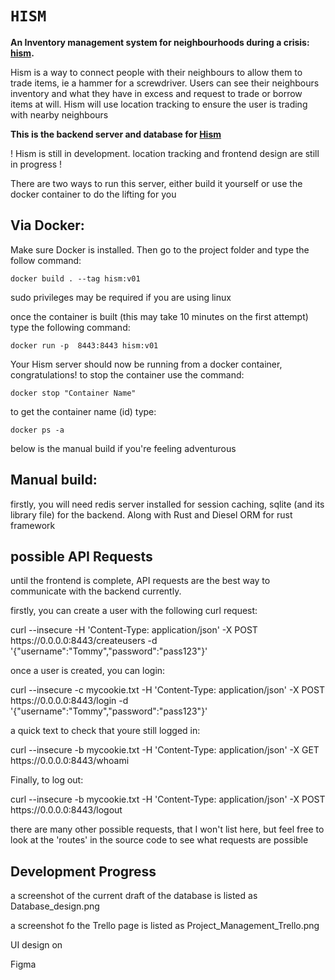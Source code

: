 
<h1><code>HISM</code></h1>
  <strong>An Inventory management system for neighbourhoods during a crisis: <a href="https://github.com/ShaneM123/hism">hism</a>.</strong>
  <p> <p>Hism is a way to connect people with their neighbours to allow them to trade items, ie a hammer for a screwdriver. Users can see their neighbours inventory and what they have in excess and request to trade or borrow items at will. Hism will use location tracking to ensure the user is trading with nearby neighbours</p>
  <strong> This is the backend server and database for <a href="https://github.com/ShaneM123/hism">Hism</a> </strong>
<p>! Hism is still in development. location tracking and frontend design are still in progress !</p>
<p> There are two ways to run this server, either build it yourself or use the docker container to do the lifting for you </p>
<h2> Via Docker: </h2>
<p>Make sure Docker is installed. Then go to the project folder and type the follow command: </p>
<p><code>docker build . --tag hism:v01</code>  </p>
<p> sudo privileges may be required if you are using linux </p>
<p>once the container is built (this may take 10 minutes on the first attempt) type the following command: </p>
<p><code>docker run -p  8443:8443 hism:v01 </code></p>
<p> Your Hism server should now be running from a docker container, congratulations! to stop the container use the command: </p>
<p><code>docker stop "Container Name" </code> </p>
<p> to get the container name (id) type: </p>
<p><code>docker ps -a</code></p>

<p>below is the manual build if you're feeling adventurous</p> 
<h2>Manual build:</h2>
<p>firstly, you will need redis server installed for session caching, sqlite (and its library file) for the backend. Along with Rust and Diesel ORM for rust framework</p>

<h2> possible API Requests </h2>
<p> until the frontend is complete, API requests are the best way to communicate with the backend currently.</p>

<p>firstly, you can create a user with the following curl request:</p>
<p>curl --insecure -H 'Content-Type: application/json' -X POST https://0.0.0.0:8443/createusers -d '{"username":"Tommy","password":"pass123"}'
</p>
<p>once a user is created, you can login:</p>
<p>curl --insecure -c mycookie.txt  -H 'Content-Type: application/json' -X POST https://0.0.0.0:8443/login -d '{"username":"Tommy","password":"pass123"}'
</p>

<p>a quick text to check that youre still logged in: </p>
<p>curl --insecure -b mycookie.txt -H 'Content-Type: application/json' -X GET https://0.0.0.0:8443/whoami
</p>

<p>Finally, to log out:</p>
<p>curl --insecure -b mycookie.txt -H 'Content-Type: application/json' -X POST https://0.0.0.0:8443/logout</p>


<p>there are many other possible requests, that I won't list here, but feel free to look at the 'routes' in the source code to see what requests are possible </p>

<h2>Development Progress</h2>
<p>a screenshot of the current draft of the database is listed as Database_design.png </p>
<p>a screenshot fo the Trello page is listed as Project_Management_Trello.png </p>
<p>UI design on <p href="https://www.figma.com/file/8aaVeHBygqL4F2Me0130OP/HISM-Login-SignUp?node-id=0%3A1">Figma</p>

